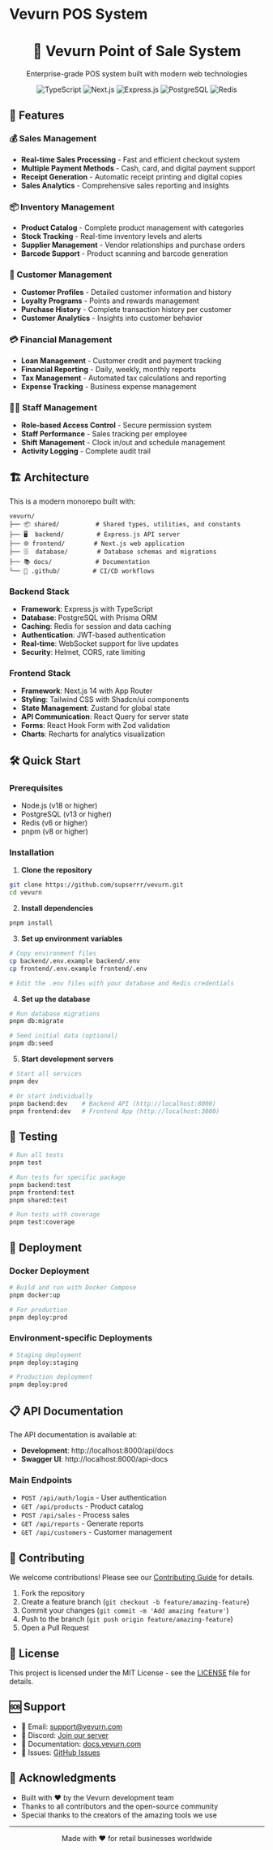 # Vevurn POS System

<div align="center">
  <h1>🏪 Vevurn Point of Sale System</h1>
  <p>Enterprise-grade POS system built with modern web technologies</p>
  
  ![TypeScript](https://img.shields.io/badge/TypeScript-007ACC?style=for-the-badge&logo=typescript&logoColor=white)
  ![Next.js](https://img.shields.io/badge/Next.js-000000?style=for-the-badge&logo=next.js&logoColor=white)
  ![Express.js](https://img.shields.io/badge/Express.js-404D59?style=for-the-badge&logo=express&logoColor=white)
  ![PostgreSQL](https://img.shields.io/badge/PostgreSQL-316192?style=for-the-badge&logo=postgresql&logoColor=white)
  ![Redis](https://img.shields.io/badge/Redis-DC382D?style=for-the-badge&logo=redis&logoColor=white)
</div>

## 🚀 Features

### 💰 Sales Management
- **Real-time Sales Processing** - Fast and efficient checkout system
- **Multiple Payment Methods** - Cash, card, and digital payment support
- **Receipt Generation** - Automatic receipt printing and digital copies
- **Sales Analytics** - Comprehensive sales reporting and insights

### 📦 Inventory Management
- **Product Catalog** - Complete product management with categories
- **Stock Tracking** - Real-time inventory levels and alerts
- **Supplier Management** - Vendor relationships and purchase orders
- **Barcode Support** - Product scanning and barcode generation

### 👥 Customer Management
- **Customer Profiles** - Detailed customer information and history
- **Loyalty Programs** - Points and rewards management
- **Purchase History** - Complete transaction history per customer
- **Customer Analytics** - Insights into customer behavior

### 💳 Financial Management
- **Loan Management** - Customer credit and payment tracking
- **Financial Reporting** - Daily, weekly, monthly reports
- **Tax Management** - Automated tax calculations and reporting
- **Expense Tracking** - Business expense management

### 👨‍💼 Staff Management
- **Role-based Access Control** - Secure permission system
- **Staff Performance** - Sales tracking per employee
- **Shift Management** - Clock in/out and schedule management
- **Activity Logging** - Complete audit trail

## 🏗️ Architecture

This is a modern monorepo built with:

```
vevurn/
├── 📦 shared/          # Shared types, utilities, and constants
├── 🖥️  backend/         # Express.js API server
├── 🌐 frontend/        # Next.js web application
├── 🗄️  database/        # Database schemas and migrations
├── 📚 docs/            # Documentation
└── 🔧 .github/         # CI/CD workflows
```

### Backend Stack
- **Framework**: Express.js with TypeScript
- **Database**: PostgreSQL with Prisma ORM
- **Caching**: Redis for session and data caching
- **Authentication**: JWT-based authentication
- **Real-time**: WebSocket support for live updates
- **Security**: Helmet, CORS, rate limiting

### Frontend Stack
- **Framework**: Next.js 14 with App Router
- **Styling**: Tailwind CSS with Shadcn/ui components
- **State Management**: Zustand for global state
- **API Communication**: React Query for server state
- **Forms**: React Hook Form with Zod validation
- **Charts**: Recharts for analytics visualization

## 🛠️ Quick Start

### Prerequisites
- Node.js (v18 or higher)
- PostgreSQL (v13 or higher)
- Redis (v6 or higher)
- pnpm (v8 or higher)

### Installation

1. **Clone the repository**
```bash
git clone https://github.com/supserrr/vevurn.git
cd vevurn
```

2. **Install dependencies**
```bash
pnpm install
```

3. **Set up environment variables**
```bash
# Copy environment files
cp backend/.env.example backend/.env
cp frontend/.env.example frontend/.env

# Edit the .env files with your database and Redis credentials
```

4. **Set up the database**
```bash
# Run database migrations
pnpm db:migrate

# Seed initial data (optional)
pnpm db:seed
```

5. **Start development servers**
```bash
# Start all services
pnpm dev

# Or start individually
pnpm backend:dev    # Backend API (http://localhost:8000)
pnpm frontend:dev   # Frontend App (http://localhost:3000)
```

## 🧪 Testing

```bash
# Run all tests
pnpm test

# Run tests for specific package
pnpm backend:test
pnpm frontend:test
pnpm shared:test

# Run tests with coverage
pnpm test:coverage
```

## 🚀 Deployment

### Docker Deployment
```bash
# Build and run with Docker Compose
pnpm docker:up

# For production
pnpm deploy:prod
```

### Environment-specific Deployments
```bash
# Staging deployment
pnpm deploy:staging

# Production deployment
pnpm deploy:prod
```

## 📋 API Documentation

The API documentation is available at:
- **Development**: http://localhost:8000/api/docs
- **Swagger UI**: http://localhost:8000/api-docs

### Main Endpoints

- `POST /api/auth/login` - User authentication
- `GET /api/products` - Product catalog
- `POST /api/sales` - Process sales
- `GET /api/reports` - Generate reports
- `GET /api/customers` - Customer management

## 🤝 Contributing

We welcome contributions! Please see our [Contributing Guide](CONTRIBUTING.md) for details.

1. Fork the repository
2. Create a feature branch (`git checkout -b feature/amazing-feature`)
3. Commit your changes (`git commit -m 'Add amazing feature'`)
4. Push to the branch (`git push origin feature/amazing-feature`)
5. Open a Pull Request

## 📄 License

This project is licensed under the MIT License - see the [LICENSE](LICENSE) file for details.

## 🆘 Support

- 📧 Email: support@vevurn.com
- 💬 Discord: [Join our server](https://discord.gg/vevurn)
- 📖 Documentation: [docs.vevurn.com](https://docs.vevurn.com)
- 🐛 Issues: [GitHub Issues](https://github.com/supserrr/vevurn/issues)

## 🙏 Acknowledgments

- Built with ❤️ by the Vevurn development team
- Thanks to all contributors and the open-source community
- Special thanks to the creators of the amazing tools we use

---

<div align="center">
  <p>Made with ❤️ for retail businesses worldwide</p>
</div>